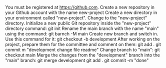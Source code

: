 
You must be registered at https://github.com.
Create a new repository in your Github account with the name new-project
Create a new directory in your environment called "new-project".
Change to the "new-project" directory.
Initialize a new public Git repository inside the "new-project" directory command:
 git init
Rename the main branch with the name "main" using the command:
 git barnch -M main
Create new branch and switch in. Use this command for it:
 git checkout -b development
After working on the project, prepare them for the committee and comment on them:
 git add .
 git commit m "development change file readme"
Change branch to "main":
 git checkout main
Merge the changes from the "development" branch into the "main" branch:
 git merge development
 git add .
 git commit -m "done"